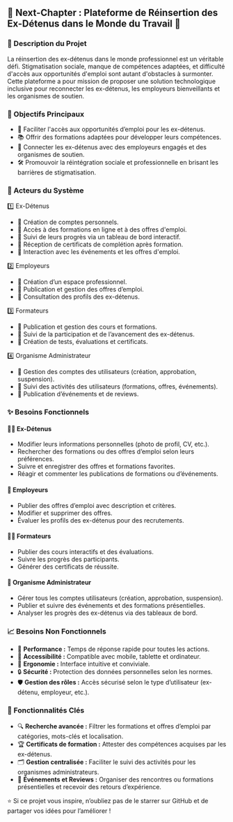 ## 🌟 Next-Chapter : Plateforme de Réinsertion des Ex-Détenus dans le Monde du Travail 🌟
### 📝 Description du Projet<br>
La réinsertion des ex-détenus dans le monde professionnel est un véritable défi. Stigmatisation sociale, manque de compétences adaptées, et difficulté d'accès aux opportunités d'emploi sont autant d'obstacles à surmonter. Cette plateforme a pour mission de proposer une solution technologique inclusive pour reconnecter les ex-détenus, les employeurs bienveillants et les organismes de soutien.
### 🎯 Objectifs Principaux
- 🔗 Faciliter l'accès aux opportunités d’emploi pour les ex-détenus.
- 📚 Offrir des formations adaptées pour développer leurs compétences.
- 🤝 Connecter les ex-détenus avec des employeurs engagés et des organismes de soutien.
- 🛠️ Promouvoir la réintégration sociale et professionnelle en brisant les barrières de stigmatisation.
### 👥 Acteurs du Système
1️⃣ Ex-Détenus<br>
- 🔹 Création de comptes personnels.
- 🔹 Accès à des formations en ligne et à des offres d'emploi.
- 🔹 Suivi de leurs progrès via un tableau de bord interactif.
- 🔹 Réception de certificats de complétion après formation.
- 🔹 Interaction avec les événements et les offres d'emploi.

2️⃣ Employeurs<br>
- 🔹 Création d’un espace professionnel.
- 🔹 Publication et gestion des offres d’emploi.
- 🔹 Consultation des profils des ex-détenus.

3️⃣ Formateurs<br>
- 🔹 Publication et gestion des cours et formations.
- 🔹 Suivi de la participation et de l’avancement des ex-détenus.
- 🔹 Création de tests, évaluations et certificats.

4️⃣ Organisme Administrateur<br>
- 🔹 Gestion des comptes des utilisateurs (création, approbation, suspension).
- 🔹 Suivi des activités des utilisateurs (formations, offres, événements).
- 🔹 Publication d’événements et de reviews.
### ✨ Besoins Fonctionnels
#### 🧑‍💻 Ex-Détenus<br>
- Modifier leurs informations personnelles (photo de profil, CV, etc.).
- Rechercher des formations ou des offres d’emploi selon leurs préférences.
- Suivre et enregistrer des offres et formations favorites.
- Réagir et commenter les publications de formations ou d’événements.
#### 🏢 Employeurs
- Publier des offres d’emploi avec description et critères.
- Modifier et supprimer des offres.
- Évaluer les profils des ex-détenus pour des recrutements.
#### 👩‍🏫 Formateurs
- Publier des cours interactifs et des évaluations.
- Suivre les progrès des participants.
- Générer des certificats de réussite.
#### 🔧 Organisme Administrateur
- Gérer tous les comptes utilisateurs (création, approbation, suspension).
- Publier et suivre des événements et des formations présentielles.
- Analyser les progrès des ex-détenus via des tableaux de bord.
### 📈 Besoins Non Fonctionnels<br>
- 🚀 **Performance :** Temps de réponse rapide pour toutes les actions.
- 📱 **Accessibilité :** Compatible avec mobile, tablette et ordinateur.
- 🎨 **Ergonomie :** Interface intuitive et conviviale.
- 🔒 **Sécurité :** Protection des données personnelles selon les normes.
- 🛡️ **Gestion des rôles :** Accès sécurisé selon le type d’utilisateur (ex-détenu, employeur, etc.).
### 🚀 Fonctionnalités Clés<br>
- 🔍 **Recherche avancée :** Filtrer les formations et offres d’emploi par catégories, mots-clés et localisation.
- 🏆 **Certificats de formation :** Attester des compétences acquises par les ex-détenus.
- 🗂️ **Gestion centralisée :** Faciliter le suivi des activités pour les organismes administrateurs.
- 📢 **Événements et Reviews :** Organiser des rencontres ou formations présentielles et recevoir des retours d’expérience.

⭐ Si ce projet vous inspire, n’oubliez pas de le starrer sur GitHub et de partager vos idées pour l’améliorer !

